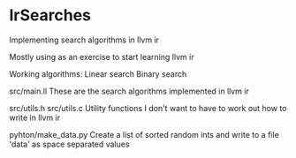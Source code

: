 # IrSearches
Implementing search algorithms in llvm ir

Mostly using as an exercise to start learning llvm ir

Working algorithms:
    Linear search
    Binary search

src/main.ll
    These are the search algorithms implemented in llvm ir

src/utils.h
src/utils.c
    Utility functions I don't want to have to work out how to write in llvm ir

pyhton/make_data.py
    Create a list of sorted random ints and write to a file 'data' as space separated values
